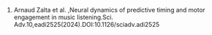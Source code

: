 1. Arnaud Zalta et al. ,Neural dynamics of predictive timing and motor engagement in music listening.Sci. Adv.10,eadi2525(2024).DOI:10.1126/sciadv.adi2525
